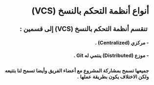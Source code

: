 ﻿# <div dir = rtl >  أنواع أنظمة التحكم بالنسخ (VCS) </dir >
## <div dir = rtl >  ‏‏ تنقسم أنظمة التحكم بالنسخ (VCS) إلى قسمين :</dir >
### <div dir = rtl >- مركزي (Centralized) . ‏‏</dir >
### <div dir = rtl >- موزع  (Distributed) ينتمي له Git . ‏‏</dir >
##
### <div dir = rtl > ‏جميعها تسمح بمشاركة المشروع مع أعضاء الفريق وأيضا تسمح لنا بتتبعه ولكن الاختلاف يكون بطريقة عملها .</dir >


